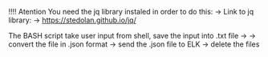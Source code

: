 !!!! Atention 
You need the jq library instaled in order to do this:
-> Link to jq library:
        -> https://stedolan.github.io/jq/

The BASH script take user input from shell, save the input into .txt file -> 
-> convert the file in .json format -> send the .json file to ELK -> delete the files